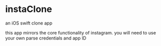 # instaClone
an iOS swift clone app

this app mirrors the core functionality of instagram. you will need to use your own parse credentials and app ID
